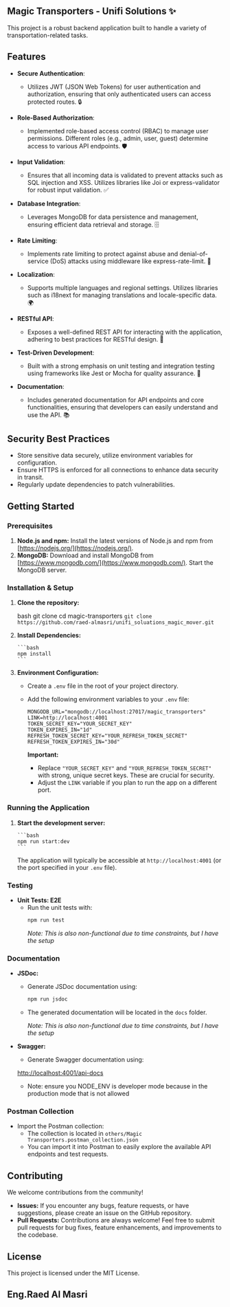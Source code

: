 ## Magic Transporters - Unifi Solutions ✨

This project is a robust backend application built to handle a variety of transportation-related tasks.

## Features

-   **Secure Authentication**:

    -   Utilizes JWT (JSON Web Tokens) for user authentication and authorization, ensuring that only authenticated users can access protected routes. 🔒

-   **Role-Based Authorization**:

    -   Implemented role-based access control (RBAC) to manage user permissions. Different roles (e.g., admin, user, guest) determine access to various API endpoints. 🛡️

-   **Input Validation**:

    -   Ensures that all incoming data is validated to prevent attacks such as SQL injection and XSS. Utilizes libraries like Joi or express-validator for robust input validation. ✅

-   **Database Integration**:

    -   Leverages MongoDB for data persistence and management, ensuring efficient data retrieval and storage. 🗄️

-   **Rate Limiting**:

    -   Implements rate limiting to protect against abuse and denial-of-service (DoS) attacks using middleware like express-rate-limit. 🚦

-   **Localization**:

    -   Supports multiple languages and regional settings. Utilizes libraries such as i18next for managing translations and locale-specific data. 🌍

-   **RESTful API**:

    -   Exposes a well-defined REST API for interacting with the application, adhering to best practices for RESTful design. 📡

-   **Test-Driven Development**:

    -   Built with a strong emphasis on unit testing and integration testing using frameworks like Jest or Mocha for quality assurance. 🧪

-   **Documentation**:
    -   Includes generated documentation for API endpoints and core functionalities, ensuring that developers can easily understand and use the API. 📚

## Security Best Practices

-   Store sensitive data securely, utilize environment variables for configuration.
-   Ensure HTTPS is enforced for all connections to enhance data security in transit.
-   Regularly update dependencies to patch vulnerabilities.

## Getting Started

### Prerequisites

1. **Node.js and npm:** Install the latest versions of Node.js and npm from [https://nodejs.org/](https://nodejs.org/).
2. **MongoDB:** Download and install MongoDB from [https://www.mongodb.com/](https://www.mongodb.com/). Start the MongoDB server.

### Installation & Setup

1.  **Clone the repository:**

    bash git clone cd magic-transporters `git clone https://github.com/raed-almasri/unifi_soluations_magic_mover.git`

2.  **Install Dependencies:**

        ```bash
        npm install
        ```

3.  **Environment Configuration:**

    -   Create a `.env` file in the root of your project directory.
    -   Add the following environment variables to your `.env` file:

        ```dotenv
        MONGODB_URL="mongodb://localhost:27017/magic_transporters"
        LINK=http://localhost:4001
        TOKEN_SECRET_KEY="YOUR_SECRET_KEY"
        TOKEN_EXPIRES_IN="1d"
        REFRESH_TOKEN_SECRET_KEY="YOUR_REFRESH_TOKEN_SECRET"
        REFRESH_TOKEN_EXPIRES_IN="30d"
        ```

        **Important:**

        -   Replace `"YOUR_SECRET_KEY"` and `"YOUR_REFRESH_TOKEN_SECRET"` with strong, unique secret keys. These are crucial for security.
        -   Adjust the `LINK` variable if you plan to run the app on a different port.

### Running the Application

1.  **Start the development server:**

        ```bash
        npm run start:dev
        ```

    The application will typically be accessible at `http://localhost:4001` (or the port specified in your `.env` file).

### Testing

-   **Unit Tests: E2E**
    -   Run the unit tests with:
        ```bash
        npm run test
        ```
        _Note: This is also non-functional due to time constraints, but I have the setup_

### Documentation

-   **JSDoc:**

    -   Generate JSDoc documentation using:
        ```bash
        npm run jsdoc
        ```
    -   The generated documentation will be located in the `docs` folder.

        _Note: This is also non-functional due to time constraints, but I have the setup_

-   **Swagger:**

    -   Generate Swagger documentation using:

    [http://localhost:4001/api-docs](http://localhost:4001/api-docs)

    -   Note: ensure you NODE_ENV is developer mode because in the production mode that is not allowed

### Postman Collection

-   Import the Postman collection:
    -   The collection is located in `others/Magic Transporters.postman_collection.json`
    -   You can import it into Postman to easily explore the available API endpoints and test requests.

## Contributing

We welcome contributions from the community!

-   **Issues:** If you encounter any bugs, feature requests, or have suggestions, please create an issue on the GitHub repository.
-   **Pull Requests:** Contributions are always welcome! Feel free to submit pull requests for bug fixes, feature enhancements, and improvements to the codebase.

## License

This project is licensed under the MIT License.

## Eng.Raed Al Masri
